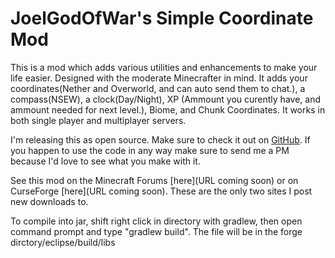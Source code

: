 JoelGodOfWar's Simple Coordinate Mod
==============
This is a mod which adds various utilities and enhancements to make your life easier. Designed with the moderate Minecrafter in mind.
It adds your coordinates(Nether and Overworld, and can auto send them to chat.), a compass(NSEW), a clock(Day/Night), XP (Ammount you curently have, and ammount needed for next level.), Biome, and Chunk Coordinates. It works in both single player and multiplayer servers.

I'm releasing this as open source. Make sure to check it out on [GitHub](https://github.com/JoelGodOfwar/joelsimplecoords/). If you happen to use the code in any way make sure to send me a PM because I'd love to see what you make with it.

See this mod on the Minecraft Forums [here](URL coming soon) or on CurseForge [here](URL coming soon). These are the only two sites I post new downloads to.

To compile into jar, shift right click in directory with gradlew, then open command prompt and type "gradlew build".
The file will be in the forge dirctory/eclipse/build/libs
